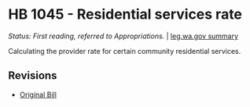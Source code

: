 # HB 1045 - Residential services rate
*Status: First reading, referred to Appropriations.* | [leg.wa.gov summary](https://app.leg.wa.gov/billsummary?BillNumber=1045&Year=2021)

Calculating the provider rate for certain community residential services.

## Revisions
* [Original Bill](1/)